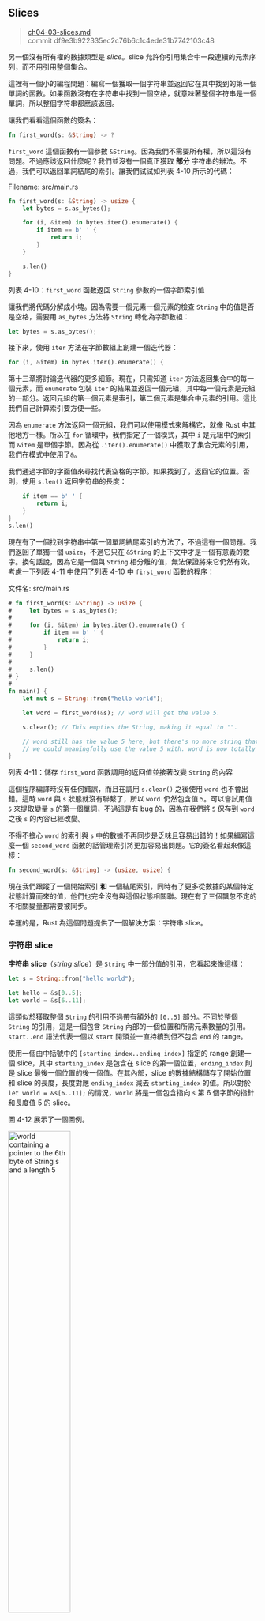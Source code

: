 ## Slices

> [ch04-03-slices.md](https://github.com/rust-lang/book/blob/master/second-edition/src/ch04-03-slices.md)
> <br>
> commit df9e3b922335ec2c76b6c1c4ede31b7742103c48

另一個沒有所有權的數據類型是 *slice*。slice 允許你引用集合中一段連續的元素序列，而不用引用整個集合。

這裡有一個小的編程問題：編寫一個獲取一個字符串並返回它在其中找到的第一個單詞的函數。如果函數沒有在字符串中找到一個空格，就意味著整個字符串是一個單詞，所以整個字符串都應該返回。

讓我們看看這個函數的簽名：

```rust
fn first_word(s: &String) -> ?
```

`first_word` 這個函數有一個參數 `&String`。因為我們不需要所有權，所以這沒有問題。不過應該返回什麼呢？我們並沒有一個真正獲取 **部分** 字符串的辦法。不過，我們可以返回單詞結尾的索引。讓我們試試如列表 4-10 所示的代碼：

<span class="filename">Filename: src/main.rs</span>

```rust
fn first_word(s: &String) -> usize {
    let bytes = s.as_bytes();

    for (i, &item) in bytes.iter().enumerate() {
        if item == b' ' {
            return i;
        }
    }

    s.len()
}
```

<span class="caption">列表 4-10：`first_word` 函數返回 `String` 參數的一個字節索引值</span>

讓我們將代碼分解成小塊。因為需要一個元素一個元素的檢查 `String` 中的值是否是空格，需要用 `as_bytes` 方法將 `String` 轉化為字節數組：

```rust
let bytes = s.as_bytes();
```

接下來，使用 `iter` 方法在字節數組上創建一個迭代器：

```rust
for (i, &item) in bytes.iter().enumerate() {
```

第十三章將討論迭代器的更多細節。現在，只需知道 `iter` 方法返回集合中的每一個元素，而 `enumerate` 包裝 `iter` 的結果並返回一個元組，其中每一個元素是元組的一部分。返回元組的第一個元素是索引，第二個元素是集合中元素的引用。這比我們自己計算索引要方便一些。

因為 `enumerate` 方法返回一個元組，我們可以使用模式來解構它，就像 Rust 中其他地方一樣。所以在 `for` 循環中，我們指定了一個模式，其中 `i` 是元組中的索引而 `&item` 是單個字節。因為從 `.iter().enumerate()` 中獲取了集合元素的引用，我們在模式中使用了`&`。

我們通過字節的字面值來尋找代表空格的字節。如果找到了，返回它的位置。否則，使用 `s.len()` 返回字符串的長度：

```rust
    if item == b' ' {
        return i;
    }
}
s.len()
```

現在有了一個找到字符串中第一個單詞結尾索引的方法了，不過這有一個問題。我們返回了單獨一個 `usize`，不過它只在 `&String` 的上下文中才是一個有意義的數字。換句話說，因為它是一個與 `String` 相分離的值，無法保證將來它仍然有效。考慮一下列表 4-11 中使用了列表 4-10 中 `first_word` 函數的程序：

<span class="filename">文件名: src/main.rs</span>

```rust
# fn first_word(s: &String) -> usize {
#     let bytes = s.as_bytes();
#
#     for (i, &item) in bytes.iter().enumerate() {
#         if item == b' ' {
#             return i;
#         }
#     }
#
#     s.len()
# }
#
fn main() {
    let mut s = String::from("hello world");

    let word = first_word(&s); // word will get the value 5.

    s.clear(); // This empties the String, making it equal to "".

    // word still has the value 5 here, but there's no more string that
    // we could meaningfully use the value 5 with. word is now totally invalid!
}
```

<span class="caption">列表 4-11：儲存 `first_word` 函數調用的返回值並接著改變 `String` 的內容</span>

這個程序編譯時沒有任何錯誤，而且在調用 `s.clear()` 之後使用 `word` 也不會出錯。這時 `word` 與 `s` 狀態就沒有聯繫了，所以 `word `仍然包含值 `5`。可以嘗試用值 `5` 來提取變量 `s` 的第一個單詞，不過這是有 bug 的，因為在我們將 `5` 保存到 `word` 之後 `s` 的內容已經改變。

不得不擔心 `word` 的索引與 `s` 中的數據不再同步是乏味且容易出錯的！如果編寫這麼一個 `second_word` 函數的話管理索引將更加容易出問題。它的簽名看起來像這樣：

```rust
fn second_word(s: &String) -> (usize, usize) {
```

現在我們跟蹤了一個開始索引 **和** 一個結尾索引，同時有了更多從數據的某個特定狀態計算而來的值，他們也完全沒有與這個狀態相關聯。現在有了三個飄忽不定的不相關變量都需要被同步。

幸運的是，Rust 為這個問題提供了一個解決方案：字符串 slice。

### 字符串 slice

**字符串 slice**（*string slice*）是 `String` 中一部分值的引用，它看起來像這樣：

```rust
let s = String::from("hello world");

let hello = &s[0..5];
let world = &s[6..11];
```

這類似於獲取整個 `String` 的引用不過帶有額外的 `[0..5]` 部分。不同於整個 `String` 的引用，這是一個包含 `String` 內部的一個位置和所需元素數量的引用。`start..end` 語法代表一個以 `start` 開頭並一直持續到但不包含 `end` 的 range。

使用一個由中括號中的 `[starting_index..ending_index]` 指定的 range 創建一個 slice，其中 `starting_index` 是包含在 slice 的第一個位置，`ending_index` 則是 slice 最後一個位置的後一個值。在其內部，slice 的數據結構儲存了開始位置和 slice 的長度，長度對應 `ending_index` 減去 `starting_index` 的值。所以對於 `let world = &s[6..11];` 的情況，`world` 將是一個包含指向 `s` 第 6 個字節的指針和長度值 5 的 slice。

圖 4-12 展示了一個圖例。

<img alt="world containing a pointer to the 6th byte of String s and a length 5" src="img/trpl04-06.svg" class="center" style="width: 50%;" />

<span class="caption">圖 4-12：引用了部分 `String` 的字符串 slice</span>

對於 Rust 的 `..` range 語法，如果想要從第一個索引（0）開始，可以不寫兩個點號之前的值。換句話說，如下兩個語句是相同的：

```rust
let s = String::from("hello");

let slice = &s[0..2];
let slice = &s[..2];
```

由此類推，如果 slice 包含 `String` 的最後一個字節，也可以捨棄尾部的數字。這意味著如下也是相同的：

```rust
let s = String::from("hello");

let len = s.len();

let slice = &s[3..len];
let slice = &s[3..];
```

也可以同時捨棄這兩個值來獲取一個整個字符串的 slice。所以如下亦是相同的：

```rust
let s = String::from("hello");

let len = s.len();

let slice = &s[0..len];
let slice = &s[..];
```

在記住所有這些知識後，讓我們重寫 `first_word` 來返回一個 slice。「字符串 slice」 的類型簽名寫作 `&str`：

<span class="filename">文件名: src/main.rs</span>

```rust
fn first_word(s: &String) -> &str {
    let bytes = s.as_bytes();

    for (i, &item) in bytes.iter().enumerate() {
        if item == b' ' {
            return &s[0..i];
        }
    }

    &s[..]
}
```

我們使用跟列表 4-10 相同的方式獲取單詞結尾的索引，通過尋找第一個出現的空格。當我們找到一個空格，我們返回一個索引，它使用字符串的開始和空格的索引來作為開始和結束的索引。

現在當調用 `first_word` 時，會返回一個單獨的與底層數據相聯繫的值。這個值由一個 slice 開始位置的引用和 slice 中元素的數量組成。

`second_word`函數也可以改為返回一個 slice：

```rust
fn second_word(s: &String) -> &str {
```

現在我們有了一個不易混雜的直觀的 API 了，因為編譯器會確保指向 `String` 的引用保持有效。還記得列表 4-11 程序中，那個當我們獲取第一個單詞結尾的索引不過接著就清除了字符串所以索引就無效了的 bug 嗎？那些代碼邏輯上是不正確的，不過卻沒有表現出任何直接的錯誤。問題會在之後嘗試對空字符串使用第一個單詞的索引時出現。slice 就不可能出現這種 bug 並讓我們更早的知道出問題了。使用 slice 版本的 `first_word` 會拋出一個編譯時錯誤：

<span class="filename">Filename: src/main.rs</span>

```rust
fn main() {
    let mut s = String::from("hello world");

    let word = first_word(&s);

    s.clear(); // Error!
}
```

這裡是編譯錯誤：

```text
17:6 error: cannot borrow `s` as mutable because it is also borrowed as
            immutable [E0502]
    s.clear(); // Error!
    ^
15:29 note: previous borrow of `s` occurs here; the immutable borrow prevents
            subsequent moves or mutable borrows of `s` until the borrow ends
    let word = first_word(&s);
                           ^
18:2 note: previous borrow ends here
fn main() {

}
^
```

回憶一下借用規則，當擁有某值的不可變引用時，就不能再獲取一個可變引用。因為 `clear` 需要清空 `String`，它嘗試獲取一個可變引用，它失敗了。Rust 不僅使得我們的 API 簡單易用，也在編譯時就消除了一整類的錯誤！

#### 字符串字面值就是 slice

還記得我們講到過字符串字面值被儲存在二進制文件中嗎。現在知道 slice 了，我們就可以正確的理解字符串字面值了：

```rust
let s = "Hello, world!";
```

這裡 `s` 的類型是 `&str`：它是一個指向二進製程序特定位置的 slice。這也就是為什麼字符串字面值是不可變的；`&str` 是一個不可變引用。

#### 字符串 slice 作為參數

在知道了能夠獲取字面值和 `String` 的 slice 後引起了另一個對 `first_word` 的改進，這是它的簽名：

```rust
fn first_word(s: &String) -> &str {
```

相反一個更有經驗的 Rustacean 會寫下如下這一行，因為它使得可以對 `String` 和 `&str` 使用相同的函數：

```rust
fn first_word(s: &str) -> &str {
```

如果有一個字符串 slice，可以直接傳遞它。如果有一個 `String`，則可以傳遞整個 `String` 的 slice。定義一個獲取字符串 slice 而不是字符串引用的函數使得我們的 API 更加通用並且不會丟失任何功能：

<span class="filename">Filename: src/main.rs</span>

```rust
# fn first_word(s: &str) -> &str {
#     let bytes = s.as_bytes();
#
#     for (i, &item) in bytes.iter().enumerate() {
#         if item == b' ' {
#             return &s[0..i];
#         }
#     }
#
#     &s[..]
# }
fn main() {
    let my_string = String::from("hello world");

    // first_word works on slices of `String`s
    let word = first_word(&my_string[..]);

    let my_string_literal = "hello world";

    // first_word works on slices of string literals
    let word = first_word(&my_string_literal[..]);

    // since string literals *are* string slices already,
    // this works too, without the slice syntax!
    let word = first_word(my_string_literal);
}
```

### 其他 slice

字符串 slice，正如你想像的那樣，是針對字符串的。不過也有更通用的 slice 類型。考慮一下這個數組：

```rust
let a = [1, 2, 3, 4, 5];
```

就跟我們想要獲取字符串的一部分那樣，我們也會想要引用數組的一部分，而我們可以這樣做：

```rust
let a = [1, 2, 3, 4, 5];

let slice = &a[1..3];
```

這個 slice 的類型是 `&[i32]`。它跟以跟字符串 slice 一樣的方式工作，通過儲存第一個元素的引用和一個長度。你可以對其他所有類型的集合使用這類 slice。第八章講到 vector 時會詳細討論這些集合。

## 總結

所有權、借用和 slice 這些概念是 Rust 何以在編譯時保障內存安全的關鍵所在。Rust 像其他系統編程語言那樣給予你對內存使用的控制，但擁有數據所有者在離開作用域後自動清除其數據的功能意味著你無須額外編寫和調試相關的控制代碼。

所有權系統影響了 Rust 中其他很多部分如何工作，所以我們還會繼續講到這些概念，這將貫穿本書的餘下內容。讓我們開始下一個章節，來看看如何將多份數據組合進一個 `struct` 中。